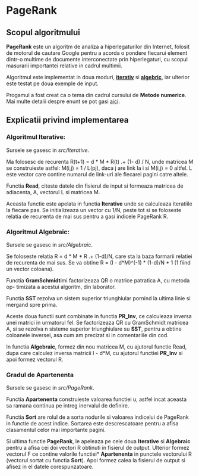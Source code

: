 # PageRank

## Scopul algoritmului

**PageRank** este un algoritm de analiza a hiperlegaturilor din Internet, folosit
de motorul de cautare Google pentru a acorda o pondere fiecarui element
dintr-o multime  de  documente  interconectate  prin  hiperlegaturi,  cu  scopul
masurarii importantei relative in cadrul multimii.

Algoritmul este implementat in doua moduri, [**iterativ**](https://en.wikipedia.org/wiki/PageRank#Iterative) si
[**algebric**](https://en.wikipedia.org/wiki/PageRank#Algebraic), iar ulterior este testat pe doua exemple de input.

Progamul a fost creat ca o tema din cadrul cursului de **Metode numerice**.
Mai multe detalii despre enunt se pot gasi [aici](https://acs.curs.pub.ro/2019/pluginfile.php/74087/mod_resource/content/0/Tema_2_MN_2020.pdf).

## Explicatii privind implementarea

### Algoritmul Iterative:

Sursele se gasesc in *src/Iterative*.

Ma folosesc de recurenta R(t+1) = d * M * R(t) .+ (1- d) / N, unde matricea
M se construieste astfel: M(i,j) = 1 / L(pj), daca j are link la i si M(i,j) = 0
altfel. L este vector care contine numarul de link-uri ale fiecarei pagini catre
altele.

Functia **Read**, citeste datele din fisierul de input si formeaza matricea de
adiacenta, A, vectorul L si matricea M.

Aceasta functie este apelata in functia **Iterative** unde se calculeaza iteratiile
la fiecare pas. Se initializeaza un vector cu 1/N, peste tot si se foloseste 
relatia de recurenta de mai sus pentru a gasi indicele PageRank R.


### Algoritmul Algebraic:

Sursele se gasesc in *src/Algebraic*.

Se foloseste relatia R = d * M * R .+ (1-d)/N, care sta la baza formarii
relatiei de recurenta de mai sus. Se va obtine R = (I - d*M)^(-1) * (1-d)/N * 1
(1 fiind un vector coloana).

Functia **GramSchmidt**imi factorizeaza QR o matrice patratica A, cu metoda op-
timizata a acestui algoritm, din laborator. 

Functia **SST** rezolva un sistem superior triunghiular pornind la ultima linie
si mergand spre prima.

Aceste doua functii sunt combinate in functia **PR_Inv**, ce calculeaza inversa
unei matrici in urmatorul fel. Se factorizeaza QR cu GramSchmidt matricea A, si
se rezolva n sisteme superior triunghiulare su **SST**, pentru a obtine coloanele
inversei, asa cum am precizat si in comentariile din cod.

In functia **Algebraic**, formez din nou matricea M, cu ajutorul functie Read,
dupa care calculez inversa matricii I - d*M, cu ajutorul functiei **PR_Inv** si 
apoi formez vectorul R.


### Gradul de Apartenenta

Sursele se gasesc in *src/PageRank*.

Functia **Apartenenta** construieste valoarea functiei u, astfel incat aceasta
sa ramana continua pe intreg inervalul de definire.

Functia **Sort** are rolul de a sorta nodurile si valoarea indicelui de PageRank
in functie de acest indice. Sortarea este descrescatoare pentru a afisa
clasamentul celor mai importante pagini.

Si ultima functie **PageRank**, le apeleaza pe cele doua **Iterative** si **Algebraic**
pentru a afisa cei doi vectori R obtinuti in fisierul de output. Ulterior formez vectorul F ce contine valorile functiei* **Apartenenta** in punctele vectorului
R (vectorul sortat cu functia **Sort**). Apoi formez calea la fisierul de output si
afisez in el datele corespunzatoare.

